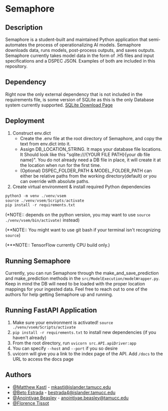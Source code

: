 # Semaphore

## Description

Semaphore is a student-built and maintained Python application that semi-automates the process of operationalizing AI models. Semaphore downloads data, runs models, post-process outputs, and saves outputs. Semaphore currently takes model data in the form of .H5 files and input specifications and a DSPEC JSON. Examples of both are included in this repository.

## Dependency
Right now the only external dependency that is not included in the requirements file, is some version of SQLite as this is the only Database system currently supported.
[SQLite Download Page](https://www.sqlite.org/download.html)
    
## Deployment

1. Construct env.dict    
    - Create the .env file at the root directory of Semaphore, and copy the text from env.dict into it.
    - Assign DB_LOCATION_STRING. It maps your database file locations. It Should look like this "sqlite:///{YOUR FILE PATH}{your db file name}". You do not already need a DB file in place, it will create it at the location when run for the first time.
    - (Optional) DSPEC_FOLDER_PATH & MODEL_FOLDER_PATH can either be relative paths from the working directory(default) or you can override with absolute paths.
2. Create virtual environment & install required Python dependencies
```python
python3 -m venv ./venv/vsem
source ./venv/vsem/Scripts/activate
pip install -r requirements.txt
```
(*NOTE:: depends on the python version, you may want to use `source ./venv/vsem/bin/activate)` instead)

(**NOTE:: You might want to use git bash if your terminal isn't recognizing `source`)

(***NOTE:: TensorFlow currently CPU build only.)

## Running Semaphore
Currently, you can run Semaphore through the make_and_save_prediction and make_prediction methods in the `src/ModelExecution/modelWrapper.py`. Keep in mind the DB will need to be loaded with the proper location mappings for your ingested data. Feel free to reach out to one of the authors for help getting Semaphore up and running.

## Running FastAPI Application
1. Make sure your environment is activated! `source ./venv/vsem/Scripts/activate`
2. `pip install -r requirements.txt` to install new dependencies (if you haven't already)
3. From the root directory, run `uvicorn src.API.apiDriver:app`
4. You can specify `--host` and `--port` if you so desire
5. uvicorn will give you a link to the index page of the API. Add `/docs` to the URL to access the docs page

## Authors
* [@Matthew Kastl](https://github.com/matdenkas) - mkastl@islander.tamucc.edu
* [@Beto Estrada](https://github.com/bestrada33) - bestrada4@islander.tamucc.edu
* [@Anointiyae Beasley](https://github.com/abeasley1722) - anointiyae.beasley@tamucc.edu
* [@Florence Tissot](https://github.com/ccftissot)

